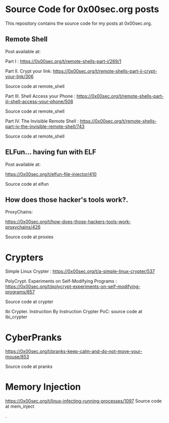 # Source Code for 0x00sec.org posts

This repository contains the source code for my posts at 0x00sec.org.

## Remote Shell
Post available at: 

Part I : https://0x00sec.org/t/remote-shells-part-i/269/1

Part II. Crypt your link: https://0x00sec.org/t/remote-shells-part-ii-crypt-your-link/306

Source code at remote_shell

Part III. Shell Access your Phone : https://0x00sec.org/t/remote-shells-part-iii-shell-access-your-phone/508

Source code at remote_shell

Part IV. The Invisible Remote Shell : https://0x00sec.org/t/remote-shells-part-iv-the-invisible-remote-shell/743

Source code at remote_shell

## ELFun... having fun with ELF
Post available at:

https://0x00sec.org/t/elfun-file-injector/410

Source code at elfun

## How does those hacker's tools work?. 

ProxyChains:

https://0x00sec.org/t/how-does-those-hackers-tools-work-proxychains/426

Source code at proxies

# Crypters

Simple Linux Crypter : https://0x00sec.org/t/a-simple-linux-crypter/537

PolyCrypt. Experiments on Self-Modifying Programs : https://0x00sec.org/t/polycrypt-experiments-on-self-modifying-programs/857

Source code at crypter

Ibi Crypter. Instruction By Instruction Crypter PoC: 
source code at ibi_crypter
# CyberPranks

https://0x00sec.org/t/pranks-keep-calm-and-do-not-move-your-mouse/853

Source code at pranks

# Memory Injection

https://0x00sec.org/t/linux-infecting-running-processes/1097
Source code at mem_inject

.
